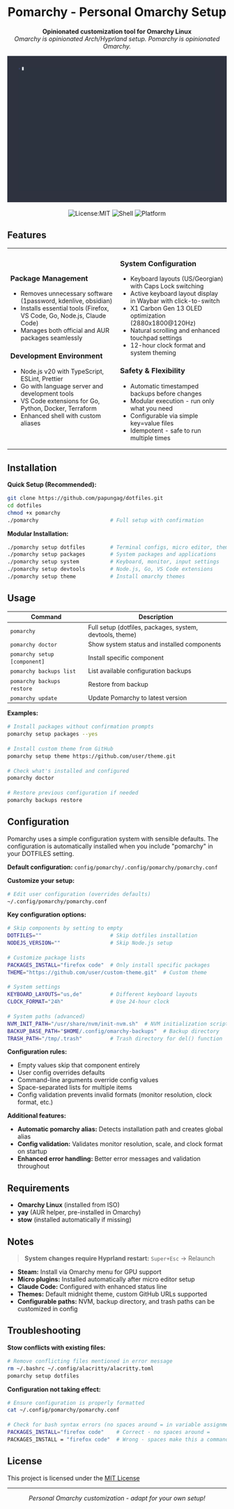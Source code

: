 <div align="center">

# Pomarchy - Personal Omarchy Setup

**Opinionated customization tool for Omarchy Linux**  
*Omarchy is opinionated Arch/Hyprland setup. Pomarchy is opinionated Omarchy.*

<p align="center">
  <img src="demo/pomarchy-setup.gif" alt="Pomarchy Demo" width="600"/>
</p>

![License:MIT](https://img.shields.io/static/v1?label=License&message=MIT&color=green&style=flat-square)
![Shell](https://img.shields.io/badge/Shell-Bash-green?style=flat-square)
![Platform](https://img.shields.io/badge/Platform-Omarchy%20Linux-blue?style=flat-square)

</div>

## Features

<table>
<tr>
<td width="50%">

### Package Management

- Removes unnecessary software (1password, kdenlive, obsidian)
- Installs essential tools (Firefox, VS Code, Go, Node.js, Claude Code)
- Manages both official and AUR packages seamlessly

### Development Environment

- Node.js v20 with TypeScript, ESLint, Prettier
- Go with language server and development tools  
- VS Code extensions for Go, Python, Docker, Terraform
- Enhanced shell with custom aliases

</td>
<td width="50%">

### System Configuration

- Keyboard layouts (US/Georgian) with Caps Lock switching
- Active keyboard layout display in Waybar with click-to-switch
- X1 Carbon Gen 13 OLED optimization (2880x1800@120Hz)
- Natural scrolling and enhanced touchpad settings
- 12-hour clock format and system theming

### Safety & Flexibility

- Automatic timestamped backups before changes
- Modular execution - run only what you need
- Configurable via simple key=value files
- Idempotent - safe to run multiple times

</td>
</tr>
</table>

## Installation

**Quick Setup (Recommended):**

```bash
git clone https://github.com/papungag/dotfiles.git
cd dotfiles
chmod +x pomarchy
./pomarchy                       # Full setup with confirmation
```

**Modular Installation:**

```bash
./pomarchy setup dotfiles        # Terminal configs, micro editor, themes
./pomarchy setup packages        # System packages and applications
./pomarchy setup system          # Keyboard, monitor, input settings
./pomarchy setup devtools        # Node.js, Go, VS Code extensions
./pomarchy setup theme           # Install omarchy themes
```

## Usage

| Command | Description |
|---------|-------------|
| `pomarchy` | Full setup (dotfiles, packages, system, devtools, theme) |
| `pomarchy doctor` | Show system status and installed components |
| `pomarchy setup [component]` | Install specific component |
| `pomarchy backups list` | List available configuration backups |
| `pomarchy backups restore` | Restore from backup |
| `pomarchy update` | Update Pomarchy to latest version |

**Examples:**

```bash
# Install packages without confirmation prompts
pomarchy setup packages --yes

# Install custom theme from GitHub
pomarchy setup theme https://github.com/user/theme.git

# Check what's installed and configured
pomarchy doctor

# Restore previous configuration if needed
pomarchy backups restore
```

## Configuration

Pomarchy uses a simple configuration system with sensible defaults. The configuration is automatically installed when you include "pomarchy" in your DOTFILES setting.

**Default configuration:** `config/pomarchy/.config/pomarchy/pomarchy.conf`

**Customize your setup:**

```bash
# Edit user configuration (overrides defaults)
~/.config/pomarchy/pomarchy.conf
```

**Key configuration options:**

```bash
# Skip components by setting to empty
DOTFILES=""                      # Skip dotfiles installation
NODEJS_VERSION=""                # Skip Node.js setup

# Customize package lists  
PACKAGES_INSTALL="firefox code"  # Only install specific packages
THEME="https://github.com/user/custom-theme.git"  # Custom theme

# System settings
KEYBOARD_LAYOUTS="us,de"         # Different keyboard layouts
CLOCK_FORMAT="24h"               # Use 24-hour clock

# System paths (advanced)
NVM_INIT_PATH="/usr/share/nvm/init-nvm.sh"  # NVM initialization script path
BACKUP_BASE_PATH="$HOME/.config/omarchy-backups"  # Backup directory
TRASH_PATH="/tmp/.trash"         # Trash directory for del() function
```

**Configuration rules:**

- Empty values skip that component entirely
- User config overrides defaults  
- Command-line arguments override config values
- Space-separated lists for multiple items
- Config validation prevents invalid formats (monitor resolution, clock format, etc.)

**Additional features:**

- **Automatic pomarchy alias:** Detects installation path and creates global alias
- **Config validation:** Validates monitor resolution, scale, and clock format on startup
- **Enhanced error handling:** Better error messages and validation throughout

## Requirements

- **Omarchy Linux** (installed from ISO)
- **yay** (AUR helper, pre-installed in Omarchy)  
- **stow** (installed automatically if missing)

## Notes

> **System changes require Hyprland restart:** `Super+Esc` → Relaunch

- **Steam:** Install via Omarchy menu for GPU support
- **Micro plugins:** Installed automatically after micro editor setup
- **Claude Code:** Configured with enhanced status line
- **Themes:** Default midnight theme, custom GitHub URLs supported
- **Configurable paths:** NVM, backup directory, and trash paths can be customized in config

## Troubleshooting

**Stow conflicts with existing files:**

```bash
# Remove conflicting files mentioned in error message
rm ~/.bashrc ~/.config/alacritty/alacritty.toml
pomarchy setup dotfiles
```

**Configuration not taking effect:**

```bash
# Ensure configuration is properly formatted
cat ~/.config/pomarchy/pomarchy.conf

# Check for bash syntax errors (no spaces around = in variable assignments)
PACKAGES_INSTALL="firefox code"    # Correct - no spaces around =
PACKAGES_INSTALL = "firefox code"  # Wrong - spaces make this a command, not assignment
```

## License

This project is licensed under the [MIT License](LICENSE)

<div align="center">

---

*Personal Omarchy customization - adapt for your own setup!*

</div>
